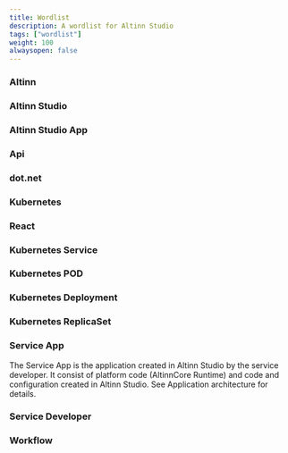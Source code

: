 ```yaml
---
title: Wordlist
description: A wordlist for Altinn Studio
tags: ["wordlist"]
weight: 100
alwaysopen: false
---
```


### Altinn


### Altinn Studio

### Altinn Studio App

### Api

### dot.net 

### Kubernetes


### React

### Kubernetes Service

### Kubernetes POD

### Kubernetes Deployment

### Kubernetes ReplicaSet

### Service App
The Service App is the application created in Altinn Studio by the service
developer. It consist of platform code (AltinnCore Runtime) and code and 
configuration created in Altinn Studio. 
See Application architecture for details. 

### Service Developer


### Workflow
